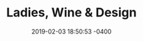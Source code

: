 ---
layout: post
title:  "Ladies, Wine & Design"
date:   2019-02-03 18:50:53 -0400
categories: member
name: Ladies, Wine & Design
description: A salon night held monthly to creative ladies. We’ll wine, dine, and have casual conversations on a wide variety of topics relating to creativity, business, and life.
logo: assets/icons/ladieswinedesign.jpg
link: https://ladieswinedesign.com/washington-d-c/
twitter: LWD_DC
facebook: https://www.facebook.com/groups/ladieswinedesigndc/
---